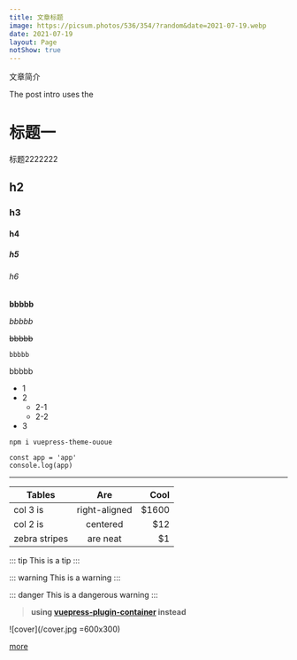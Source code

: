 ```yaml
---
title: 文章标题
image: https://picsum.photos/536/354/?random&date=2021-07-19.webp
date: 2021-07-19
layout: Page
notShow: true
---
```


文章简介

The post intro uses the

<!-- more -->

# 标题一
标题2222222
## h2

### h3

#### h4

##### h5

###### h6

**bbbbb**

*bbbbb*

~~bbbbb~~

`bbbbb`

bbbbb

+ 1
+ 2
  - 2-1
  - 2-2
+ 3

``` sh
npm i vuepress-theme-ououe
```

``` js{2}
const app = 'app'
console.log(app)
```

---

| Tables        |      Are      |  Cool |
| ------------- | :-----------: | ----: |
| col 3 is      | right-aligned | $1600 |
| col 2 is      |   centered    |   $12 |
| zebra stripes |   are neat    |    $1 |


::: tip
This is a tip
:::

::: warning
This is a warning
:::

::: danger
This is a dangerous warning
:::

> **using [vuepress-plugin-container](https://vuepress.github.io/zh/plugins/container/) instead**

![cover](/cover.jpg =600x300)

[more](https://vuepress.vuejs.org/guide/markdown.html)